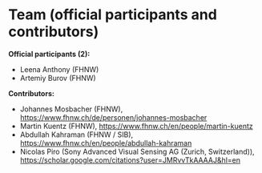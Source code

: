 # Team (official participants and contributors)

**Official participants (2):**
- Leena Anthony (FHNW)
- Artemiy Burov (FHNW)

**Contributors:**
- Johannes Mosbacher (FHNW), https://www.fhnw.ch/de/personen/johannes-mosbacher
- Martin Kuentz (FHNW), https://www.fhnw.ch/en/people/martin-kuentz
- Abdullah Kahraman (FHNW / SIB), https://www.fhnw.ch/en/people/abdullah-kahraman
- Nicolas Piro (Sony Advanced Visual Sensing AG (Zurich, Switzerland)), https://scholar.google.com/citations?user=JMRvvTkAAAAJ&hl=en

